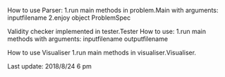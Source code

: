 

How to use Parser:
1.run main methods in problem.Main with arguments: inputfilename
2.enjoy object ProblemSpec

Validity checker implemented in tester.Tester
How to use:
1.run main methods with arguments: inputfilename outputfilename

How to use Visualiser
1.run main methods in visualiser.Visualiser.

Last update: 2018/8/24 6 pm